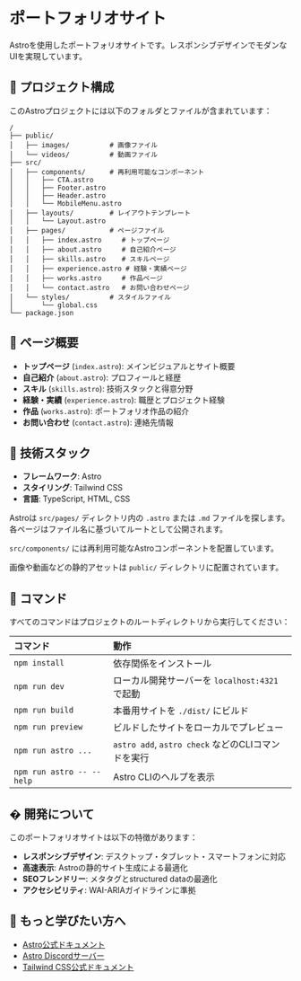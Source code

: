 # ポートフォリオサイト

Astroを使用したポートフォリオサイトです。レスポンシブデザインでモダンなUIを実現しています。

## 🚀 プロジェクト構成

このAstroプロジェクトには以下のフォルダとファイルが含まれています：

```text
/
├── public/
│   ├── images/          # 画像ファイル
│   └── videos/          # 動画ファイル
├── src/
│   ├── components/      # 再利用可能なコンポーネント
│   │   ├── CTA.astro
│   │   ├── Footer.astro
│   │   ├── Header.astro
│   │   └── MobileMenu.astro
│   ├── layouts/         # レイアウトテンプレート
│   │   └── Layout.astro
│   ├── pages/           # ページファイル
│   │   ├── index.astro     # トップページ
│   │   ├── about.astro     # 自己紹介ページ
│   │   ├── skills.astro    # スキルページ
│   │   ├── experience.astro # 経験・実績ページ
│   │   ├── works.astro     # 作品ページ
│   │   └── contact.astro   # お問い合わせページ
│   └── styles/          # スタイルファイル
│       └── global.css
└── package.json
```

## 📄 ページ概要

- **トップページ** (`index.astro`): メインビジュアルとサイト概要
- **自己紹介** (`about.astro`): プロフィールと経歴
- **スキル** (`skills.astro`): 技術スタックと得意分野
- **経験・実績** (`experience.astro`): 職歴とプロジェクト経験
- **作品** (`works.astro`): ポートフォリオ作品の紹介
- **お問い合わせ** (`contact.astro`): 連絡先情報

## 🎨 技術スタック

- **フレームワーク**: Astro
- **スタイリング**: Tailwind CSS
- **言語**: TypeScript, HTML, CSS

Astroは `src/pages/` ディレクトリ内の `.astro` または `.md` ファイルを探します。各ページはファイル名に基づいてルートとして公開されます。

`src/components/` には再利用可能なAstroコンポーネントを配置しています。

画像や動画などの静的アセットは `public/` ディレクトリに配置されています。

## 🧞 コマンド

すべてのコマンドはプロジェクトのルートディレクトリから実行してください：

| コマンド                   | 動作                                           |
| :------------------------ | :----------------------------------------------- |
| `npm install`             | 依存関係をインストール                          |
| `npm run dev`             | ローカル開発サーバーを `localhost:4321` で起動    |
| `npm run build`           | 本番用サイトを `./dist/` にビルド               |
| `npm run preview`         | ビルドしたサイトをローカルでプレビュー           |
| `npm run astro ...`       | `astro add`, `astro check` などのCLIコマンドを実行 |
| `npm run astro -- --help` | Astro CLIのヘルプを表示                        |

## �️ 開発について

このポートフォリオサイトは以下の特徴があります：

- **レスポンシブデザイン**: デスクトップ・タブレット・スマートフォンに対応
- **高速表示**: Astroの静的サイト生成による最適化
- **SEOフレンドリー**: メタタグとstructured dataの最適化
- **アクセシビリティ**: WAI-ARIAガイドラインに準拠

## 👀 もっと学びたい方へ

- [Astro公式ドキュメント](https://docs.astro.build)
- [Astro Discordサーバー](https://astro.build/chat)
- [Tailwind CSS公式ドキュメント](https://tailwindcss.com/docs)
